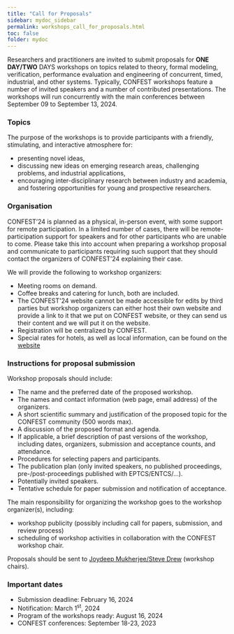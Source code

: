 ```yaml
---
title: "Call for Proposals"
sidebar: mydoc_sidebar
permalink: workshops_call_for_proposals.html
toc: false 
folder: mydoc
---
```

Researchers and practitioners are invited to submit proposals for **ONE DAY/TWO** DAYS workshops on topics related to theory, formal modeling, verification, performance evaluation and engineering of concurrent, timed, industrial, and other systems. Typically, CONFEST workshops feature a number of invited speakers and a number of contributed presentations. The workshops will run concurrently with the main conferences between September 09 to September 13, 2024.

### Topics
The purpose of the workshops is to provide participants with a friendly, stimulating, and interactive atmosphere for:
* presenting novel ideas,
* discussing new ideas on emerging research areas, challenging problems, and industrial applications,
* encouraging inter-disciplinary research between industry and academia, and fostering opportunities for young and prospective researchers.

### Organisation
CONFEST’24 is planned as a physical, in-person event, with some support for remote participation. In a limited number of cases, there will be remote-participation support for speakers and for other participants who are unable to come. Please take this into account when preparing a workshop proposal and communicate to participants requiring such support that they should contact the organizers of CONFEST’24 explaining their case.

We will provide the following to workshop organizers:
* Meeting rooms on demand.
* Coffee breaks and catering for lunch, both are included.
* The CONFEST'24 website cannot be made accessible for edits by third parties but workshop organizers can either host their own website and provide a link to it that we put on CONFEST website, or they can send us their content and we will put it on the website.
* Registration will be centralized by CONFEST. 
* Special rates for hotels, as well as local information, can be found on the <a href="https://confest2024.github.io/index.html" target="_blank">website</a>

### Instructions for proposal submission
Workshop proposals should include:

* The name and the preferred date of the proposed workshop.    
* The names and contact information (web page, email address) of the organizers.
* A short scientific summary and justification of the proposed topic for the CONFEST community (500 words max).
* A discussion of the proposed format and agenda.
* If applicable, a brief description of past versions of the workshop, including dates, organizers, submission and acceptance counts, and attendance.
* Procedures for selecting papers and participants.
* The publication plan (only invited speakers, no published proceedings, pre-/post-proceedings published with EPTCS/ENTCS/...).
* Potentially invited speakers.
* Tentative schedule for paper submission and notification of acceptance. 

The main responsibility for organizing the workshop goes to the workshop organizer(s), including:

* workshop publicity (possibly including call for papers, submission, and review process)
* scheduling of workshop activities in collaboration with the CONFEST workshop chair.

 Proposals should be sent to <ins>Joydeep Mukherjee/Steve Drew</ins> (workshop chairs).

### Important dates
* Submission deadline: February 16, 2024
* Notification: March 1<sup>st</sup>, 2024
* Program of the workshops ready: August 16, 2024
* CONFEST conferences: September 18-23, 2023

